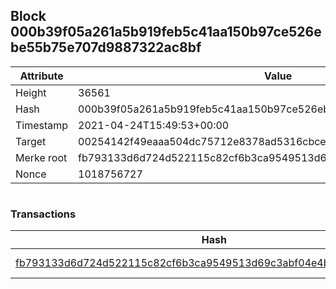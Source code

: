 ## Block 000b39f05a261a5b919feb5c41aa150b97ce526ebe55b75e707d9887322ac8bf

Attribute | Value
--- | ---
Height | 36561
Hash | 000b39f05a261a5b919feb5c41aa150b97ce526ebe55b75e707d9887322ac8bf
Timestamp | 2021-04-24T15:49:53+00:00
Target | 00254142f49eaaa504dc75712e8378ad5316cbcead634704b3734b6271167cc4
Merke root | fb793133d6d724d522115c82cf6b3ca9549513d69c3abf04e4b43176d8b7b109
Nonce | 1018756727

```

```

### Transactions

Hash | Amount
--- | ---
[fb793133d6d724d522115c82cf6b3ca9549513d69c3abf04e4b43176d8b7b109](fb793133d6d724d522115c82cf6b3ca9549513d69c3abf04e4b43176d8b7b109.md) | 10.00000000 SKEPTI 
